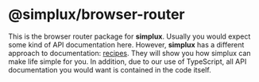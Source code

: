 # @simplux/browser-router

This is the browser router package for **simplux**. Usually you would expect some kind of API documentation here. However, **simplux** has a different approach to documentation: [recipes](../../../..#recipes). They will show you how simplux can make life simple for you. In addition, due to our use of TypeScript, all API documentation you would want is contained in the code itself.
